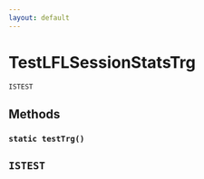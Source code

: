 ```yaml
---
layout: default
---
```


# TestLFLSessionStatsTrg

`ISTEST`

## Methods

### `static testTrg()`

## `ISTEST`
